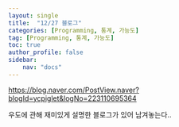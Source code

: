```yaml
---
layout: single
title:  "12/27 블로그"
categories: [Programming, 통계, 가능도]
tag: [Programming, 통계, 가능도]
toc: true
author_profile: false
sidebar:
    nav: "docs"
---
```


https://blog.naver.com/PostView.naver?blogId=ycpiglet&logNo=223110695364 

우도에 관해 재미있게 설명한 블로그가 있어 남겨놓는다..
